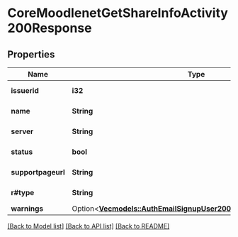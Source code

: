 # CoreMoodlenetGetShareInfoActivity200Response

## Properties

Name | Type | Description | Notes
------------ | ------------- | ------------- | -------------
**issuerid** | **i32** | MoodleNet issuer id | [default to null]
**name** | **String** | Activity name | [default to null]
**server** | **String** | MoodleNet server | [default to null]
**status** | **bool** | status: true if success | 
**supportpageurl** | **String** | Support page URL | [default to null]
**r#type** | **String** | Activity type | [default to null]
**warnings** | Option<[**Vec<models::AuthEmailSignupUser200ResponseWarningsInner>**](auth_email_signup_user_200_response_warnings_inner.md)> |  | [optional]

[[Back to Model list]](../README.md#documentation-for-models) [[Back to API list]](../README.md#documentation-for-api-endpoints) [[Back to README]](../README.md)


